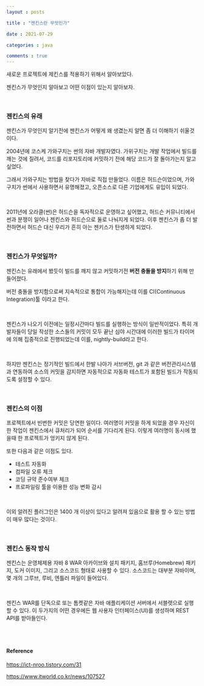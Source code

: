 ```yaml
---
layout : posts

title : "젠킨스란 무엇인가"

date : 2021-07-29

categories : java

comments : true
---
```




새로운 프로젝트에 제킨스를 적용하기 위해서 알아보았다.

젠킨스가 무엇인지 알아보고 어떤 이점이 있는지 알아보자.

<br>

### 젠킨스의 유래

젠킨스가 무엇인지 알기전에 젠킨스가 어떻게 왜 생겼는지 알면 좀 더 이해하기 쉬울것이다.

2004년에 코스케 가와구치는 썬의 자바 개발자였다. 가위구치는 개발 작업에서 빌드를 깨는 것에 질려서, 코드를 리포지토리에 커밋하기 전에 해당 코드가 잘 돌아가는지 알고싶었다.

그래서 가와구치는 방법을 찾다가 자바로 직접 만들었다. 이름은 허드슨이었으며, 가와구치가 썬에서 사용하면서 유명해졌고, 오픈소스로 다른 기업에게도 유입이 되었다.

<br>

2011년에 오라클(썬)은 허드슨을 독자적으로 운영하고 싶어했고, 허드슨 커뮤니티에서 썬과 분쟁이 일어나 젠킨스와 허드슨으로 둘로 나눠지게 되었다. 이후 젠킨스가 좀 더 발전하면서 허드슨 대신 우리가 흔히 아는 젠키스가 탄생하게 되었다.

<br>

### 젠킨스가 무엇일까?

젠킨스는 유래에서 봤듯이 빌드를 깨지 않고 커밋하기전 **버전 충돌을 방지**하기 위해 만들어졌다.

버전 충돌을 방지함으로써 지속적으로 통합이 가능해지는데 이를 CI(Continuous Integration)툴 이라고 한다.

<br>

젠킨스가 나오기 이전에는 일정시간마다 빌드를 실행하는 방식이 일반적이었다. 특히 개발자들이 당일 작성한 소스들의 커밋이 모두 끝난 심야 시간대에 이러한 빌드가 타이머에 의해 집중적으로 진행되었는데 이를, nightly-build라고 한다.

<br>

하지만 젠킨스는 정기적인 빌드에서 한발 나아가 서브버전, git 과 같은 버전관리시스템과 연동하여 소스의 커밋을 감지하면 자동적으로 자동화 테스트가 포함된 빌드가 작동되도록 설정할 수 있다.

<br>

### 젠킨스의 이점

프로젝트에서 빈번한 커밋은 당연한 일이다. 여러명이 커밋을 하게 되었을 경우 자신이 한 작업이 젠킨스에서 큐처리가 되어 순서를 기다리게 된다. 이렇게 여러명이 동시에 했을때 한 프로젝트가 엉키지 않게 된다.

또한 다음과 같은 이점도 있다.

- 테스트 자동화
- 컴파일 오류 체크
- 코딩 규약 준수여부 체크
- 프로파일링 툴을 이용한 성능 변화 감시

<br>

이외 알려진 플러그인은 1400 개 이상이 있다고 알려져 있음으로 활용 할 수 있는 방법이 매우 많다는 것이다.

<br>

### 젠킨스 동작 방식

젠킨스는 운영체제용 자바 8 WAR 아카이브와 설치 패키지, 홈브루(Homebrew) 패키지, 도커 이미지, 그리고 소스코드 형태로 사용할 수 있다. 소스코드는 대부분 자바이며, 몇 개의 그루브, 루비, 엔틀러 파일이 들어있다.

<br>

젠킨스 WAR를 단독으로 또는 톰켓같은 자바 애플리케이션 서버에서 서블렛으로 실행할 수 있다. 이 두가지의 어떤 경우에든 웹 사용자 인터페이스(UI)를 생성하며 REST API를 받아들인다.

<br>

<br>

#### Reference

https://ict-nroo.tistory.com/31

https://www.itworld.co.kr/news/107527
